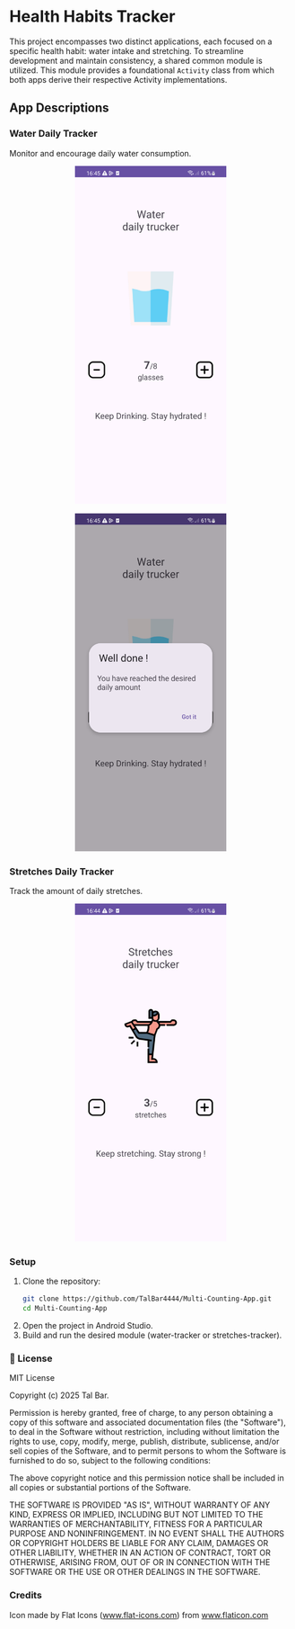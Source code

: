 # Health Habits Tracker

This project encompasses two distinct applications, each focused on a specific health habit: water intake and stretching. To streamline development and maintain consistency, a shared common module is utilized. This module provides a foundational `Activity` class from which both apps derive their respective Activity implementations.

## App Descriptions

### Water Daily Tracker
Monitor and encourage daily water consumption.

<p align="center">
  <img src="screenshots/watering.png" alt="watering tracker" width="270"
</p>

<p align="center">
  <img src="screenshots/welldone.png" alt="watering dialog" width="270"
</p>

### Stretches Daily Tracker
Track the amount of daily stretches.

<p align="center">
  <img src="screenshots/stretches.png" alt="stretches tracker" width="270"
</p>

### Setup

1. Clone the repository:
   ```bash
   git clone https://github.com/TalBar4444/Multi-Counting-App.git
   cd Multi-Counting-App

2. Open the project in Android Studio.
3. Build and run the desired module (water-tracker or stretches-tracker).

### 📄 License
MIT License

Copyright (c) 2025 Tal Bar.

Permission is hereby granted, free of charge, to any person obtaining a copy
of this software and associated documentation files (the "Software"), to deal
in the Software without restriction, including without limitation the rights to
use, copy, modify, merge, publish, distribute, sublicense, and/or sell copies
of the Software, and to permit persons to whom the Software is furnished to do
so, subject to the following conditions:

The above copyright notice and this permission notice shall be included in all
copies or substantial portions of the Software.

THE SOFTWARE IS PROVIDED "AS IS", WITHOUT WARRANTY OF ANY KIND, EXPRESS OR
IMPLIED, INCLUDING BUT NOT LIMITED TO THE WARRANTIES OF MERCHANTABILITY,
FITNESS FOR A PARTICULAR PURPOSE AND NONINFRINGEMENT. IN NO EVENT SHALL THE
AUTHORS OR COPYRIGHT HOLDERS BE LIABLE FOR ANY CLAIM, DAMAGES OR OTHER
LIABILITY, WHETHER IN AN ACTION OF CONTRACT, TORT OR OTHERWISE, ARISING FROM,
OUT OF OR IN CONNECTION WITH THE SOFTWARE OR THE USE OR OTHER DEALINGS IN THE
SOFTWARE.

### Credits
Icon made by Flat Icons (www.flat-icons.com) from www.flaticon.com

